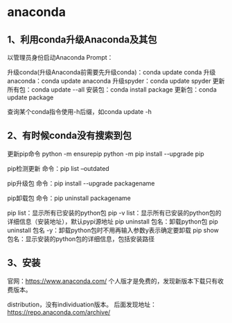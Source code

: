 # anaconda

## 1、利用conda升级Anaconda及其包
以管理员身份启动Anaconda Prompt： 

升级conda(升级Anaconda前需要先升级conda)：conda update conda 
升级anaconda：conda update anaconda 
升级spyder：conda update spyder
更新所有包：conda update --all
安装包：conda install package
更新包：conda update package

查询某个conda指令使用-h后缀，如conda update -h

## 2、有时候conda没有搜索到包
更新pip命令
python -m ensurepip
python -m pip install --upgrade pip


pip检测更新
命令：pip list –outdated

pip升级包
命令：pip install --upgrade packagename

pip卸载包
命令：pip uninstall packagename

pip list：显示所有已安装的python包
pip -v list：显示所有已安装的python包的详细信息（安装地址），默认pypi源地址
pip uninstall 包名：卸载python包
pip uninstall 包名 -y：卸载python包时不用再输入参数y表示确定要卸载
pip show 包名：显示安装的python包的详细信息，包括安装路径

## 3、安装
官网：https://www.anaconda.com/
个人版才是免费的，发现新版本下载只有收费版本。

distribution，没有individuation版本。
后面发现地址：https://repo.anaconda.com/archive/









